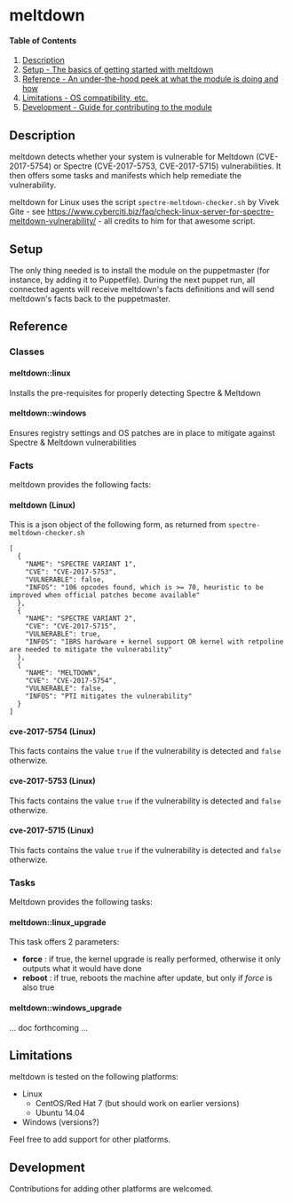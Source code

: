 
# meltdown

#### Table of Contents

1. [Description](#description)
2. [Setup - The basics of getting started with meltdown](#setup)
4. [Reference - An under-the-hood peek at what the module is doing and how](#reference)
5. [Limitations - OS compatibility, etc.](#limitations)
6. [Development - Guide for contributing to the module](#development)

## Description

meltdown detects whether your system is vulnerable for Meltdown (CVE-2017-5754) or Spectre (CVE-2017-5753, CVE-2017-5715) vulnerabilities. It then offers some tasks and manifests which help remediate the vulnerability.

meltdown for Linux uses the script ``spectre-meltdown-checker.sh`` by Vivek Gite - see https://www.cyberciti.biz/faq/check-linux-server-for-spectre-meltdown-vulnerability/ - all credits to him for that awesome script.

## Setup

The only thing needed is to install the module on the puppetmaster (for instance, by adding it to Puppetfile). During the next puppet run, all connected agents will receive meltdown's facts definitions and will send meltdown's facts back to the puppetmaster.

## Reference

### Classes

#### meltdown::linux

Installs the pre-requisites for properly detecting Spectre & Meltdown

#### meltdown::windows

Ensures registry settings and OS patches are in place to mitigate against Spectre & Meltdown vulnerabilities

### Facts

meltdown provides the following facts:

#### meltdown (Linux)

This is a json object of the following form, as returned from ``spectre-meltdown-checker.sh``
```
[
  {
    "NAME": "SPECTRE VARIANT 1",
    "CVE": "CVE-2017-5753",
    "VULNERABLE": false,
    "INFOS": "106 opcodes found, which is >= 70, heuristic to be improved when official patches become available"
  },
  {
    "NAME": "SPECTRE VARIANT 2",
    "CVE": "CVE-2017-5715",
    "VULNERABLE": true,
    "INFOS": "IBRS hardware + kernel support OR kernel with retpoline are needed to mitigate the vulnerability"
  },
  {
    "NAME": "MELTDOWN",
    "CVE": "CVE-2017-5754",
    "VULNERABLE": false,
    "INFOS": "PTI mitigates the vulnerability"
  }
]
```
#### cve-2017-5754 (Linux)

This facts contains the value `true` if the vulnerability is detected and `false` otherwize.

#### cve-2017-5753 (Linux)

This facts contains the value `true` if the vulnerability is detected and `false` otherwize.

#### cve-2017-5715 (Linux)

This facts contains the value `true` if the vulnerability is detected and `false` otherwize.

### Tasks

Meltdown provides the following tasks:

#### meltdown::linux_upgrade

This task offers 2 parameters:

* **force**  : if true, the kernel upgrade is really performed, otherwise it only outputs what it would have done
* **reboot** : if true, reboots the machine after update, but only if *force* is also true

#### meltdown::windows_upgrade

... doc forthcoming ...

## Limitations

meltdown is tested on the following platforms:

* Linux
  * CentOS/Red Hat 7 (but should work on earlier versions)
  * Ubuntu 14.04
* Windows (versions?)

Feel free to add support for other platforms.

## Development

Contributions for adding other platforms are welcomed.